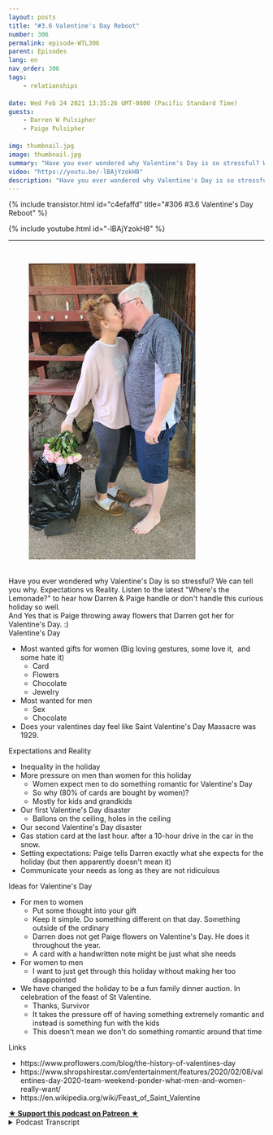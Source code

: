 ```yaml
---
layout: posts
title: "#3.6 Valentine's Day Reboot"
number: 306
permalink: episode-WTL306
parent: Episodes
lang: en
nav_order: 306
tags:
    - relationships

date: Wed Feb 24 2021 13:35:26 GMT-0800 (Pacific Standard Time)
guests:
    - Darren W Pulsipher
    - Paige Pulsipher

img: thumbnail.jpg
image: thumbnail.jpg
summary: "Have you ever wondered why Valentine's Day is so stressful? We can tell you why. Expectations vs Reality. Listen to the latest Where's the Lemonade? to hear how Darren & Paige handle or don't handle this curious holiday so well."
video: "https://youtu.be/-lBAjYzokH8"
description: "Have you ever wondered why Valentine's Day is so stressful? We can tell you why. Expectations vs Reality. Listen to the latest Where's the Lemonade? to hear how Darren & Paige handle or don't handle this curious holiday so well."
---
```


<div>
{% include transistor.html id="c4efaffd" title="#306 #3.6 Valentine's Day Reboot" %}

{% include youtube.html id="-lBAjYzokH8" %}
</div>

---

<html><head></head><body><div>&nbsp;<figure data-trix-attachment="{&quot;contentType&quot;:&quot;image&quot;,&quot;height&quot;:582,&quot;url&quot;:&quot;https://lh3.googleusercontent.com/-Bac_0p_7Aso/YDbFjrDUcVI/AAAAAAAFaMI/tKUe--Kb3JMIDcQs22fHPpC05LYdWedqQCNcBGAsYHQ/w328-h582/20210224_094900.jpg&quot;,&quot;width&quot;:328}" data-trix-content-type="image" class="attachment attachment--preview"><img src="./image0.jpg" width="328" height="582"><figcaption class="attachment__caption"></figcaption></figure></div><div><br></div><div>Have you ever wondered why Valentine's Day is so stressful? We can tell you why. Expectations vs Reality. Listen to the latest "Where's the Lemonade?" to hear how Darren &amp; Paige handle or don't handle this curious holiday so well.</div><div>And Yes that is Paige throwing away flowers that Darren got her for Valentine's Day. :)</div><div>Valentine's Day</div><ul><li>Most wanted gifts for women (Big loving gestures, some love it,&nbsp; and some hate it)<ul><li>Card</li><li>Flowers</li><li>Chocolate</li><li>Jewelry</li></ul></li><li>Most wanted for men&nbsp;<ul><li>Sex</li><li>Chocolate</li></ul></li><li>Does your valentines day feel like Saint Valentine's Day Massacre was 1929.</li></ul><div>Expectations and Reality</div><ul><li>Inequality in the holiday</li><li>More pressure on men than women for this holiday<ul><li>Women expect men to do something romantic for Valentine's Day</li><li>So why (80% of cards are bought by women)?</li><li>Mostly for kids and grandkids</li></ul></li><li>Our first Valentine's Day disaster<ul><li>Ballons on the ceiling, holes in the ceiling</li></ul></li><li>Our second Valentine's Day disaster</li><li>Gas station card at the last hour. after a 10-hour drive in the car in the snow.</li><li>Setting expectations: Paige tells Darren exactly what she expects for the holiday (but then apparently doesn't mean it)</li><li>Communicate your needs as long as they are not ridiculous</li></ul><div>Ideas for Valentine's Day</div><ul><li>For men to women&nbsp;<ul><li>Put some thought into your gift</li><li>Keep it simple. Do something different on that day. Something outside of the ordinary</li><li>Darren does not get Paige flowers on Valentine's Day. He does it throughout the year.</li><li>A card with a handwritten note might be just what she needs</li></ul></li><li>For women to men<ul><li>I want to just get through this holiday without making her too disappointed</li></ul></li><li>We have changed the holiday to be a fun family dinner auction. In celebration of the feast of St Valentine.<ul><li>Thanks, Survivor</li><li>It takes the pressure off of having something extremely romantic and instead is something fun with the kids</li><li>This doesn't mean we don't do something romantic around that time</li></ul></li></ul><div>Links</div><ul><li>https://www.proflowers.com/blog/the-history-of-valentines-day</li><li>https://www.shropshirestar.com/entertainment/features/2020/02/08/valentines-day-2020-team-weekend-ponder-what-men-and-women-really-want/</li><li>https://en.wikipedia.org/wiki/Feast_of_Saint_Valentine</li></ul>
<strong>
  <a href="https://www.patreon.com/wheresthelemonade" target="_donate" rel="payment" title="★ Support this podcast on Patreon ★">★ Support this podcast on Patreon ★</a>
</strong></body></html>

<details>
<summary> Podcast Transcript </summary>

<p></p>

</details>
